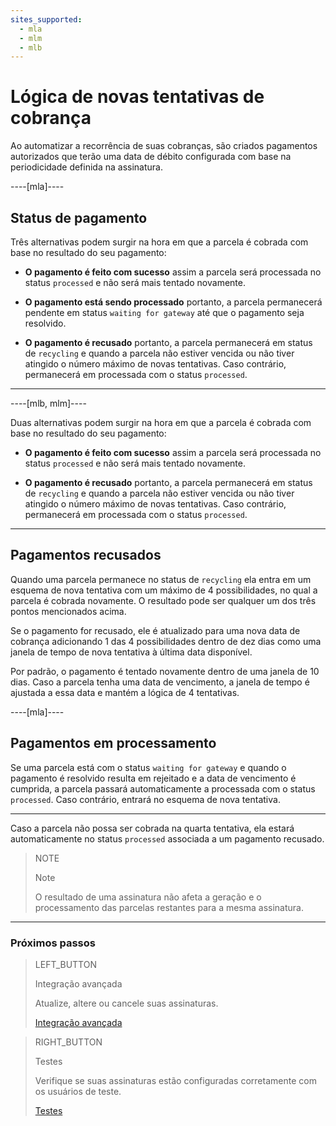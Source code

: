 ```yaml
---
sites_supported:
  - mla
  - mlm
  - mlb
---
```


# Lógica de novas tentativas de cobrança

Ao automatizar a recorrência de suas cobranças, são criados pagamentos autorizados que terão uma data de débito configurada com base na periodicidade definida na assinatura.

----[mla]----

## Status de pagamento

Três alternativas podem surgir na hora em que a parcela é cobrada com base no resultado do seu pagamento:

* __O pagamento é feito com sucesso__ assim a parcela será processada no status `processed` e não será mais tentado novamente. 

* __O pagamento está sendo processado__ portanto, a parcela permanecerá pendente em status `waiting for gateway` até que o pagamento seja resolvido.

* __O pagamento é recusado__ portanto, a parcela permanecerá em status de `recycling` e quando a parcela não estiver vencida ou não tiver atingido o número máximo de novas tentativas. Caso contrário, permanecerá em processada com o status `processed`.

------------

----[mlb, mlm]----

Duas alternativas podem surgir na hora em que a parcela é cobrada com base no resultado do seu pagamento:

* __O pagamento é feito com sucesso__ assim a parcela será processada no status `processed` e não será mais tentado novamente. 

* __O pagamento é recusado__ portanto, a parcela permanecerá em status de `recycling` e quando a parcela não estiver vencida ou não tiver atingido o número máximo de novas tentativas. Caso contrário, permanecerá em processada com o status `processed`.

------------

## Pagamentos recusados

Quando uma parcela permanece no status de `recycling` ela entra em um esquema de nova tentativa com um máximo de 4 possibilidades, no qual a parcela é cobrada novamente. O resultado pode ser qualquer um dos três pontos mencionados acima.

Se o pagamento for recusado, ele é atualizado para uma nova data de cobrança adicionando 1 das 4 possibilidades dentro de dez dias como uma janela de tempo de nova tentativa à última data disponível.

Por padrão, o pagamento é tentado novamente dentro de uma janela de 10 dias. Caso a parcela tenha uma data de vencimento, a janela de tempo é ajustada a essa data e mantém a lógica de 4 tentativas.

----[mla]----

## Pagamentos em processamento

Se uma parcela está com o status `waiting for gateway` e quando o pagamento é resolvido resulta em rejeitado e a data de vencimento é cumprida, a parcela passará automaticamente a processada com o status `processed`. Caso contrário, entrará no esquema de nova tentativa.


------------

Caso a parcela não possa ser cobrada na quarta tentativa, ela estará automaticamente no status `processed` associada a um pagamento recusado.

> NOTE
> 
> Note
> 
> O resultado de uma assinatura não afeta a geração e o processamento das parcelas restantes para a mesma assinatura.

------------
### Próximos passos

> LEFT_BUTTON
>
> Integração avançada
>
> Atualize, altere ou cancele suas assinaturas.
>
> [Integração avançada](https://www.mercadopago[FAKER][URL][DOMAIN]/developers/pt/guides/online-payments/subscriptions/advanced-integration)

> RIGHT_BUTTON
>
> Testes
>
> Verifique se suas assinaturas estão configuradas corretamente com os usuários de teste.
>
> [Testes](https://www.mercadopago[FAKER][URL][DOMAIN]/developers/pt/guides/online-payments/subscriptions/testing)
